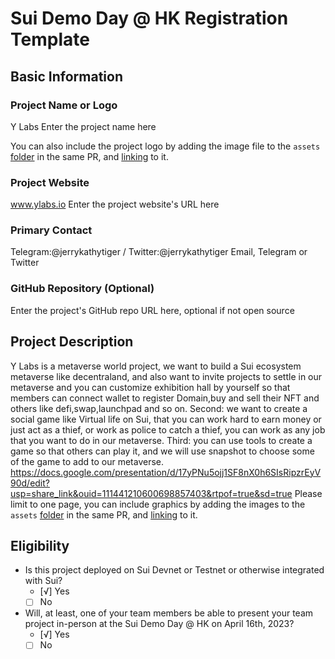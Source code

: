 # Sui Demo Day @ HK Registration Template

## Basic Information

### Project Name or Logo
Y Labs
Enter the project name here

You can also include the project logo by adding the image file to the `assets` [folder](./assets/) in the same PR, and [linking](https://docs.github.com/en/get-started/writing-on-github/getting-started-with-writing-and-formatting-on-github/basic-writing-and-formatting-syntax#images) to it. 

### Project Website
www.ylabs.io
Enter the project website's URL here 

### Primary Contact
Telegram:@jerrykathytiger / Twitter:@jerrykathytiger 
Email, Telegram or Twitter

### GitHub Repository (Optional)

Enter the project's GitHub repo URL here, optional if not open source

## Project Description 
Y Labs is a metaverse world project, we want to build a Sui ecosystem metaverse like decentraland, and also want to invite projects to settle in our metaverse and you can customize exhibition hall by yourself so that members can connect wallet to register Domain,buy and sell their NFT and others like defi,swap,launchpad and so on. Second: we want to create a social game like Virtual life on Sui, that you can work hard to earn money or just act as a thief, or work as police to catch a thief, you can work as any job that you want to do in our metaverse. Third: you can use tools to create a game so that others can play it, and we will use snapshot to choose some of the game to add to our metaverse.
https://docs.google.com/presentation/d/17yPNu5ojj1SF8nX0h6SIsRipzrEyV90d/edit?usp=share_link&ouid=111441210600698857403&rtpof=true&sd=true
Please limit to one page, you can include graphics by adding the images to the `assets` [folder](./assets/) in the same PR, and [linking](https://docs.github.com/en/get-started/writing-on-github/getting-started-with-writing-and-formatting-on-github/basic-writing-and-formatting-syntax#images) to it. 

## Eligibility

- Is this project deployed on Sui Devnet or Testnet or otherwise integrated with Sui?
    - [√] Yes
    - [ ] No
- Will, at least, one of your team members be able to present your team project in-person at the Sui Demo Day @ HK on April 16th, 2023?
    - [√] Yes
    - [ ] No
